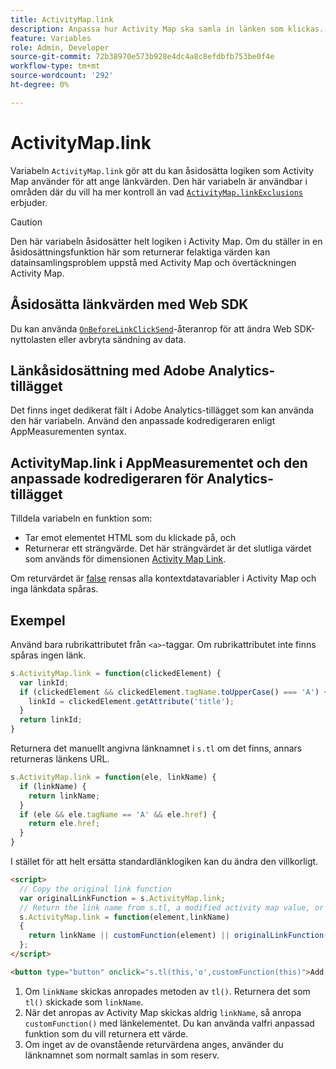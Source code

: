 ```yaml
---
title: ActivityMap.link
description: Anpassa hur Activity Map ska samla in länken som klickas.
feature: Variables
role: Admin, Developer
source-git-commit: 72b38970e573b928e4dc4a8c8efdbfb753be0f4e
workflow-type: tm+mt
source-wordcount: '292'
ht-degree: 0%

---
```


# ActivityMap.link

Variabeln `ActivityMap.link` gör att du kan åsidosätta logiken som Activity Map använder för att ange länkvärden. Den här variabeln är användbar i områden där du vill ha mer kontroll än vad [`ActivityMap.linkExclusions`](../config-vars/activitymap-linkexclusions.md) erbjuder.

>[!CAUTION]
>Den här variabeln åsidosätter helt logiken i Activity Map. Om du ställer in en åsidosättningsfunktion här som returnerar felaktiga värden kan datainsamlingsproblem uppstå med Activity Map och övertäckningen Activity Map.

## Åsidosätta länkvärden med Web SDK

Du kan använda [`OnBeforeLinkClickSend`](https://experienceleague.adobe.com/sv/docs/experience-platform/web-sdk/commands/configure/onbeforelinkclicksend)-återanrop för att ändra Web SDK-nyttolasten eller avbryta sändning av data.

## Länkåsidosättning med Adobe Analytics-tillägget

Det finns inget dedikerat fält i Adobe Analytics-tillägget som kan använda den här variabeln. Använd den anpassade kodredigeraren enligt AppMeasurementen syntax.

## ActivityMap.link i AppMeasurementet och den anpassade kodredigeraren för Analytics-tillägget

Tilldela variabeln en funktion som:

* Tar emot elementet HTML som du klickade på, och
* Returnerar ett strängvärde. Det här strängvärdet är det slutliga värdet som används för dimensionen [Activity Map Link](/help/components/dimensions/activity-map-link.md).

Om returvärdet är [false](https://developer.mozilla.org/en-US/docs/Glossary/Falsy) rensas alla kontextdatavariabler i Activity Map och inga länkdata spåras.

## Exempel

Använd bara rubrikattributet från `<a>`-taggar. Om rubrikattributet inte finns spåras ingen länk.

```js
s.ActivityMap.link = function(clickedElement) {
  var linkId;
  if (clickedElement && clickedElement.tagName.toUpperCase() === 'A') {
    linkId = clickedElement.getAttribute('title');
  }
  return linkId;
}
```

Returnera det manuellt angivna länknamnet i `s.tl` om det finns, annars returneras länkens URL.

```js
s.ActivityMap.link = function(ele, linkName) {
  if (linkName) {
    return linkName;
  }
  if (ele && ele.tagName == 'A' && ele.href) {
    return ele.href;
  }
}
```

I stället för att helt ersätta standardlänklogiken kan du ändra den villkorligt.

```html
<script>
  // Copy the original link function
  var originalLinkFunction = s.ActivityMap.link;
  // Return the link name from s.tl, a modified activity map value, or the original activity map value
  s.ActivityMap.link = function(element,linkName)
  {
    return linkName || customFunction(element) || originalLinkFunction(element,linkName);
  };
</script>

<button type="button" onclick="s.tl(this,'o',customFunction(this)">Add To Cart</button>
```

1. Om `linkName` skickas anropades metoden av `tl()`. Returnera det som `tl()` skickade som `linkName`.
2. När det anropas av Activity Map skickas aldrig `linkName`, så anropa `customFunction()` med länkelementet. Du kan använda valfri anpassad funktion som du vill returnera ett värde.
3. Om inget av de ovanstående returvärdena anges, använder du länknamnet som normalt samlas in som reserv.
